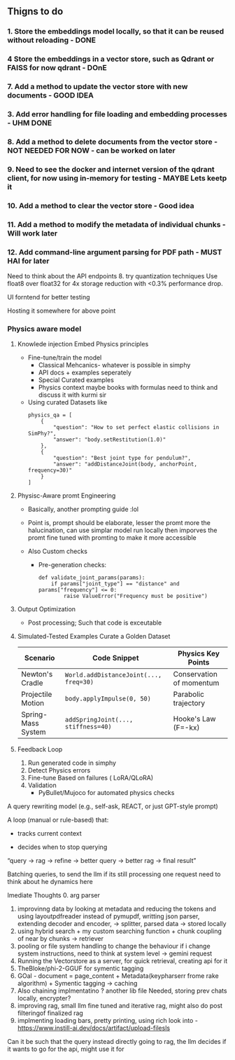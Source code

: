 ## Thigns to do
### 1. Store the embeddings model locally, so that it can be reused without reloading - DONE
### 4  Store the embeddings in a vector store, such as Qdrant or FAISS for now qdrant - DOnE 

### 7. Add a method to update the vector store with new documents - GOOD IDEA
### 3. Add error handling for file loading and embedding processes - UHM DONE 
### 8. Add a method to delete documents from the vector store - NOT NEEDED FOR NOW - can be worked on later
### 9. Need to see the docker and internet version of the qdrant client, for now using in-memory for testing - MAYBE Lets keetp it
### 10. Add a method to clear the vector store - Good idea
### 11. Add a method to modify the metadata of individual chunks - Will work later
### 12. Add command-line argument parsing for PDF path - MUST HAI for later





Need to think about the API endpoints 
8. try quantization techniques Use float8 over float32 for 4x storage reduction with <0.3% performance drop.

UI forntend for better testing 

Hosting it somewhere for above point






### Physics aware model

1. Knowlede injection
    Embed Physics principles
    - Fine-tune/train the model
        * Classical Mehcanics- whatever is possible in simphy
        * API docs + examples seperately
        * Special Curated examples
        * Physics context maybe books with formulas need to think and discuss it with kurmi sir
    - Using curated Datasets like
        ```
        physics_qa = [
            {
                "question": "How to set perfect elastic collisions in SimPhy?",
                "answer": "body.setRestitution(1.0)"
            },
            {
                "question": "Best joint type for pendulum?",
                "answer": "addDistanceJoint(body, anchorPoint, frequency=30)"
            }
        ]
        ```
        
2. Physisc-Aware promt Engineering 
    - Basically, another prompting guide :lol
    - Point is, prompt should be elaborate, lesser the promt more the halucination, can use simplar model run locally then imporves the promt fine tuned with promting to make it more accessible 
    
    - Also Custom checks
        - Pre-generation checks:
            ```            
            def validate_joint_params(params):
                if params["joint_type"] == "distance" and params["frequency"] <= 0:
                    raise ValueError("Frequency must be positive")
            ```
            
3. Output Optimization
    - Post processing; Such that code is exceutable 


4. Simulated-Tested Examples
    Curate a Golden Dataset

    | Scenario | Code Snippet | Physics Key Points |
    |----------|-------------|-------------------|
    | Newton's Cradle | `World.addDistanceJoint(..., freq=30)` | Conservation of momentum |
    | Projectile Motion | `body.applyImpulse(0, 50)` | Parabolic trajectory |
    | Spring-Mass System | `addSpringJoint(..., stiffness=40)` | Hooke's Law (F=-kx) |

5. Feedback Loop
    1. Run generated code in simphy
    2. Detect Physics errors
    3. Fine-tune Based on failures ( LoRA/QLoRA)
    4. Validation
        - PyBullet/Mujoco for automated physics checks




A query rewriting model (e.g., self-ask, REACT, or just GPT-style prompt)

A loop (manual or rule-based) that:

- tracks current context

- decides when to stop querying

“query → rag → refine → better query → better rag → final result”

Batching queries, to send the llm if its still processing one request need to think about he dynamics here  

Imediate Thoughts 
0. arg parser
1. improvinng data by looking at metadata and reducing the tokens and using layoutpdfreader instead of pymupdf, writting json parser, extending decoder and encoder, -> splitter, parsed data -> stored locally
2. using hybrid search + my custom searching function + chunk coupling of near by chunks -> retriever
3. pooling or file system handling to change the behaviour if i change system instructions, need to think at system level -> gemini request
4. Running the Vectorstore as a server, for quick retrieval, creating api for it
5. TheBloke/phi-2-GGUF for symentic tagging 
6. GOal - document = page_content + Metadata(keypharserr frome rake algorithm) + Symentic tagging -> caching 
7. Also chaining implmentatino ? another lib file Needed, storing prev chats locally, encrypter?
8. improving rag, small llm fine tuned and iterative rag, might also do post filteringof finalized rag
9. implmenting loading bars, pretty printing, using rich
look into - https://www.instill-ai.dev/docs/artifact/upload-filesls



Can it be such that the query instead directly going to rag, the llm decides if it wants to go for the api, might use it for 